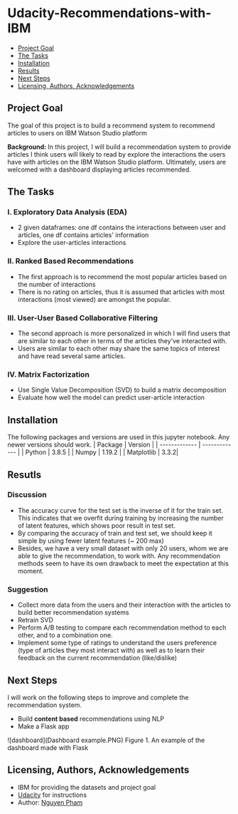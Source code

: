 # Udacity-Recommendations-with-IBM
- [Project Goal](#Project-Goal)
- [The Tasks](#Tasks)
- [Installation](#Installation)
- [Results](#Results)
- [Next Steps](#Next)
- [Licensing, Authors, Acknowledgements](#License)

## Project Goal <a name="Project-Goal"></a>
The goal of this project is to build a recommend system to recommend articles to users on IBM Watson Studio platform

**Background:** In this project, I will build a recommendation system to provide articles I think users will likely to read by explore the interactions the users have with articles on the IBM Watson Studio platform. Ultimately, users are welcomed with a dashboard displaying articles recommended.


## The Tasks <a name="Tasks"></a>
### I. Exploratory Data Analysis (EDA) 
- 2 given dataframes: one df contains the interactions between user and articles, one df contains articles' information
- Explore the user-articles interactions

### II. Ranked Based Recommendations 
- The first approach is to recommend the most popular articles based on the number of interactions
- There is no rating on articles, thus it is assumed that articles with most interactions (most viewed) are amongst the popular. 

### III. User-User Based Collaborative Filtering
- The second approach is more personalized in which I will find users that are similar to each other in terms of the articles they've interacted with.
- Users are similar to each other may share the same topics of interest and have read several same articles.

### IV. Matrix Factorization
- Use Single Value Decomposition (SVD) to build a matrix decomposition
- Evaluate how well the model can predict user-article interaction

## Installation <a name="Installation"></a>
The following packages and versions are used in this jupyter notebook. Any newer versions should work. 
| Package  | Version |
| ------------- | ------------- |
| Python  | 3.8.5  |
| Numpy   | 1.19.2 |
| Matplotlib | 3.3.2|


## Resutls <a name="Results"></a>
### Discussion 
- The accuracy curve for the test set is the inverse of it for the train set. This indicates that we overfit during training by increasing the number of latent features, which shows poor result in test set.
- By comparing the accuracy of train and test set, we should keep it simple by using fewer latent features (~ 200 max)
- Besides, we have a very small dataset with only 20 users, whom we are able to give the recommendation, to work with. Any recommendation methods seem to have its own drawback to meet the expectation at this moment.

### Suggestion
- Collect more data from the users and their interaction with the articles to build better recommendation systems
- Retrain SVD
- Perform A/B testing to compare each recommendation method to each other, and to a combination one.
- Implement some type of ratings to understand the users preference (type of articles they most interact with) as well as to learn their feedback on the current recommendation (like/dislike)

## Next Steps <a name="Next"></a>
I will work on the following steps to improve and complete the recommendation system.
- Build **content based** recommendations using NLP
- Make a Flask app

![dashboard](Dashboard example.PNG)
Figure 1. An example of the dashboard made with Flask

## Licensing, Authors, Acknowledgements <a name="License"></a>
* IBM for providing the datasets and project goal
* [Udacity](https://www.udacity.com/) for instructions
* Author: [Nguyen Pham](https://github.com/Az-otrope)

